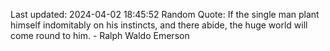 Last updated: 2024-04-02 18:45:52
Random Quote: If the single man plant himself indomitably on his instincts, and there abide, the huge world will come round to him. - Ralph Waldo Emerson